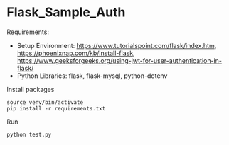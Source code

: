 # Flask_Sample_Auth
Requirements: 
- Setup Environment: https://www.tutorialspoint.com/flask/index.htm, https://phoenixnap.com/kb/install-flask, https://www.geeksforgeeks.org/using-jwt-for-user-authentication-in-flask/
- Python Libraries: flask, flask-mysql, python-dotenv

Install packages
```
source venv/bin/activate
pip install -r requirements.txt

```
Run
```
python test.py

```